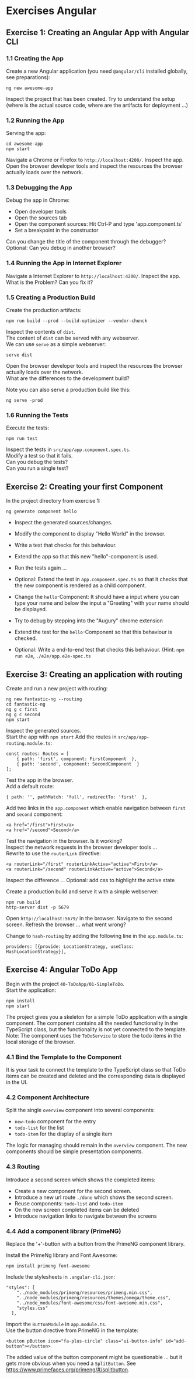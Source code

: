 # Exercises Angular

## Exercise 1: Creating an Angular App with Angular CLI

### 1.1 Creating the App
	
Create a new Angular application (you need `@angular/cli` installed globally, see preparations):

	ng new awesome-app
	
Inspect the project that has been created. Try to understand the setup (where is the actual source code, where are the artifacts for deployment ...)

### 1.2 Running the App

Serving the app:

	cd awesome-app
	npm start
	
Navigate a Chrome or Firefox to `http://localhost:4200/`. Inspect the app. Open the browser developer tools and inspect the resources the browser actually loads over the network.


### 1.3 Debugging the App

Debug the app in Chrome:

- Open developer tools
- Open the sources tab
- Open the component sources: Hit Ctrl-P and type 'app.component.ts'
- Set a breakpoint in the constructor

Can you change the title of the component through the debugger?  
Optional: Can you debug in another browser?


### 1.4 Running the App in Internet Explorer

Navigate a Internet Explorer to `http://localhost:4200/`. Inspect the app.  
What is the Problem? Can you fix it?


### 1.5 Creating a Production Build

Create the production artifacts:

	npm run build --prod --build-optimizer --vendor-chunck
	
Inspect the contents of `dist`.  
The content of `dist` can be served with any webserver.  
We can use `serve` as a simple webserver:

	serve dist
	
Open the browser developer tools and inspect the resources the browser actually loads over the network.  
What are the differences to the development build?


Note you can also serve a production build like this:

	ng serve -prod
	
 


### 1.6 Running the Tests

Execute the tests:

	npm run test
	
Inspect the tests in `src/app/app.component.spec.ts`.  
Modify a test so that it fails.  
Can you debug the tests?  
Can you run a single test?



## Exercise 2: Creating your first Component

In the project directory from exercise 1:

	ng generate component hello
	
- Inspect the generated sources/changes.  
- Modify the component to display "Hello World" in the browser.  
- Write a test that checks for this behaviour.  
- Extend the app so that this new "hello"-component is used.
- Run the tests again ...  
- Optional: Extend the test in `app.component.spec.ts` so that it checks that the new component is rendered as a child component.

- Change the `hello`-Component: It should have a input where you can type your name and below the input a "Greeting" with your name should be displayed.
- Try to debug by stepping into the "Augury" chrome extension
- Extend the test for the `hello`-Component so that this behaviour is checked.
- Optional: Write a end-to-end test that checks this behaviour. (Hint: `npm run e2e`, `./e2e/app.e2e-spec.ts`


## Exercise 3: Creating an application with routing

Create and run a new project with routing:
	
	ng new fantastic-ng --routing
	cd fantastic-ng
	ng g c first
	ng g c second
	npm start
	
Inspect the generated sources.  
Start the app with `npm start`
Add the routes in `src/app/app-routing.module.ts`:


	const routes: Routes = [
		{ path: 'first', component: FirstComponent  },
  		{ path: 'second', component: SecondComponent  }
  	];
  	
Test the app in the browser.  
Add a default route:

	{ path: '', pathMatch: 'full', redirectTo: 'first'  },
	
Add two links in the `app.component` which enable navigation between `first` and `second` component:  

	<a href="/first">First</a>
	<a href="/second">Second</a>

Test the navigation in the browser. Is it working?  
Inspect the network requests in the browser developer tools ...  
Rewrite to use the `routerLink` directive:

	<a routerLink="/first" routerLinkActive="active">First</a>
	<a routerLink="/second" routerLinkActive="active">Second</a>
	
Inspect the difference ...
Optional: add css to highlight the active state

Create a production build and serve it with a simple webserver:

	npm run build
	http-server dist -p 5679
	
Open `http://localhost:5679/` in the browser. Navigate to the second screen. 
Refresh the browser ... what went wrong?

Change to `hash-routing` by adding the following line in the `app.module.ts`:

	providers: [{provide: LocationStrategy, useClass: HashLocationStrategy}],


## Exercise 4: Angular ToDo App
Begin with the project `40-ToDoApp/01-SimpleToDo`.  
Start the application:

	npm install
	npm start

The project gives you a skeleton for a simple ToDo application with a single component. The component contains all the needed functionality in the TypeScript class, but the functionality is not yet connected to the template.  
Note: The component uses the `ToDoService` to store the todo items in the local storage of the browser.

### 4.1 Bind the Template to the Component
It is your task to connect the template to the TypeScript class so that ToDo items can be created and deleted and the corresponding data is displayed in the UI.

### 4.2 Component Architecture
Split the single `overview` component into several components:

- `new-todo` component for the entry
- `todo-list` for the list
- `todo-item` for the display of a single item

The logic for managing should remain in the `overview` component. The new components should be simple presentation components.

### 4.3 Routing
Introduce a second screen which shows the completed items:

- Create a new component for the second screen.
- Introduce a new url route `./done` which shows the second screen.
- Reuse components: `todo-list` and `todo-item`
- On the new screen completed items can be deleted
- Introduce navigation links to navigate between the screens

### 4.4 Add a component library (PrimeNG)

Replace the '+'-button with a button from the PrimeNG component library.

Install the PrimeNg library and Font Awesome:

	npm install primeng font-awesome
	
Include the stylesheets in `.angular-cli.json`:

	"styles": [
        "../node_modules/primeng/resources/primeng.min.css",
        "../node_modules/primeng/resources/themes/omega/theme.css",
        "../node_modules/font-awesome/css/font-awesome.min.css",
        "styles.css"
      ],	
	
Import the `ButtonModule` in `app.module.ts`.	
Use the button directive from PrimeNG in the template:

	<button pButton icon="fa-plus-circle" class="ui-button-info" id="add-button"></button>
	
The added value of the button component might be questionable ... but it gets more obvious when you need a `SplitButton`. See https://www.primefaces.org/primeng/#/splitbutton.
